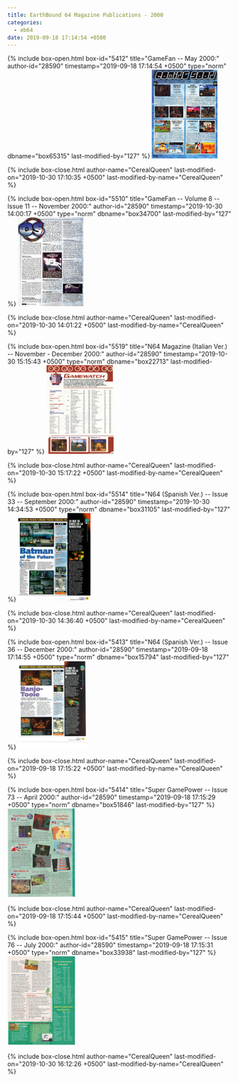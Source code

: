 ```yaml
---
title: EarthBound 64 Magazine Publications - 2000
categories:
  - eb64
date: 2019-09-18 17:14:54 +0500
---
```

{% include box-open.html box-id="5412" title="GameFan  -- May 2000:" author-id="28590" timestamp="2019-09-18 17:14:54 +0500" type="norm" dbname="box65315" last-modified-by="127" %}
<a href="GamefanVolume8Issue05May2000_0055.jpg"><img src="GamefanVolume8Issue05May2000_0055.jpg"   height="200" title="GameFan -- Issue 83 -- May 2000" /></a>

{% include box-close.html author-name="CerealQueen" last-modified-on="2019-10-30 17:10:35 +0500" last-modified-by-name="CerealQueen" %}

{% include box-open.html box-id="5510" title="GameFan -- Volume 8 -- Issue 11 -- November 2000:" author-id="28590" timestamp="2019-10-30 14:00:17 +0500" type="norm" dbname="box34700" last-modified-by="127" %}
<a href="Gamefan_Vol_8_Issue_11_November_2000_PG165.jpg"><img src="Gamefan_Vol_8_Issue_11_November_2000_PG165.jpg"   height="200" title="GameFan -- Volume 8 -- Issue 11 -- November 2000" /></a>

{% include box-close.html author-name="CerealQueen" last-modified-on="2019-10-30 14:01:22 +0500" last-modified-by-name="CerealQueen" %}

{% include box-open.html box-id="5519" title="N64 Magazine (Italian Ver.) -- November - December 2000:" author-id="28590" timestamp="2019-10-30 15:15:43 +0500" type="norm" dbname="box22713" last-modified-by="127" %}
<a href="N64_Magazine_Italian_November-December_2000.jpg"><img src="N64_Magazine_Italian_November-December_2000.jpg"   title="N64 Magazine (Italian Ver.) -- November - December 2000" height="200" /></a>

{% include box-close.html author-name="CerealQueen" last-modified-on="2019-10-30 15:17:22 +0500" last-modified-by-name="CerealQueen" %}

{% include box-open.html box-id="5514" title="N64 (Spanish Ver.) -- Issue 33 -- September 2000:" author-id="28590" timestamp="2019-10-30 14:34:53 +0500" type="norm" dbname="box31105" last-modified-by="127" %}
<a href="N64_(Spanish Ver.)_Issue_33_September_2000_PG12.jpg"><img src="N64_(Spanish Ver.)_Issue_33_September_2000_PG12.jpg"   height="200" title="N64 (Spanish Ver.) -- Issue 33 -- September 2000" /></a>

{% include box-close.html author-name="CerealQueen" last-modified-on="2019-10-30 14:36:40 +0500" last-modified-by-name="CerealQueen" %}

{% include box-open.html box-id="5413" title="N64 (Spanish Ver.) -- Issue 36 -- December 2000:" author-id="28590" timestamp="2019-09-18 17:14:55 +0500" type="norm" dbname="box15794" last-modified-by="127" %}
<a href="Magazine_64_Issue_36_December_2000_PG14.jpg"><img src="Magazine_64_Issue_36_December_2000_PG14.jpg" title="N64 (Spanish Ver.) -- Issue 36 -- December 2000"  height="200" /></a>

{% include box-close.html author-name="CerealQueen" last-modified-on="2019-09-18 17:15:22 +0500" last-modified-by-name="CerealQueen" %}

{% include box-open.html box-id="5414" title="Super GamePower -- Issue 73 -- April 2000:" author-id="28590" timestamp="2019-09-18 17:15:29 +0500" type="norm" dbname="box51846" last-modified-by="127" %}
<a href="SuperGamePower_Issue_73_April_2000_PG44.jpg"><img src="SuperGamePower_Issue_73_April_2000_PG44.jpg" title="Super GamePower -- Issue 73 -- April 2000"  height="200" /></a>

{% include box-close.html author-name="CerealQueen" last-modified-on="2019-09-18 17:15:44 +0500" last-modified-by-name="CerealQueen" %}

{% include box-open.html box-id="5415" title="Super GamePower -- Issue 76 -- July 2000:" author-id="28590" timestamp="2019-09-18 17:15:31 +0500" type="norm" dbname="box33938" last-modified-by="127" %}
<a href="Super_GamePower_Issue_76_July_2000a.jpg"><img src="Super_GamePower_Issue_76_July_2000a.jpg" title="Super GamePower -- Issue 76 -- July 2000"  height="200" /></a>

{% include box-close.html author-name="CerealQueen" last-modified-on="2019-10-30 16:12:26 +0500" last-modified-by-name="CerealQueen" %}
